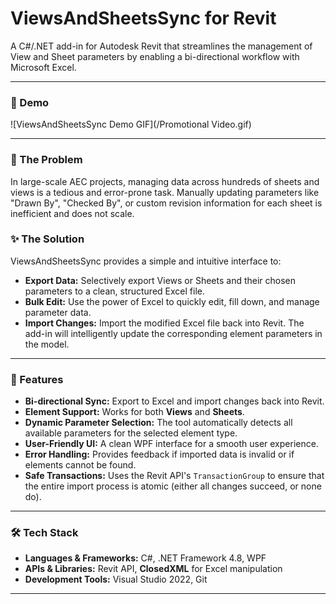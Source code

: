 # ViewsAndSheetsSync for Revit

A C#/.NET add-in for Autodesk Revit that streamlines the management of View and Sheet parameters by enabling a bi-directional workflow with Microsoft Excel.

---

### 🎥 Demo

![ViewsAndSheetsSync Demo GIF](/Promotional Video.gif)

---

### 🎯 The Problem

In large-scale AEC projects, managing data across hundreds of sheets and views is a tedious and error-prone task. Manually updating parameters like "Drawn By", "Checked By", or custom revision information for each sheet is inefficient and does not scale.

### ✨ The Solution

ViewsAndSheetsSync provides a simple and intuitive interface to:

*   **Export Data:** Selectively export Views or Sheets and their chosen parameters to a clean, structured Excel file.
*   **Bulk Edit:** Use the power of Excel to quickly edit, fill down, and manage parameter data.
*   **Import Changes:** Import the modified Excel file back into Revit. The add-in will intelligently update the corresponding element parameters in the model.

---

### 🚀 Features

*   **Bi-directional Sync:** Export to Excel and import changes back into Revit.
*   **Element Support:** Works for both **Views** and **Sheets**.
*   **Dynamic Parameter Selection:** The tool automatically detects all available parameters for the selected element type.
*   **User-Friendly UI:** A clean WPF interface for a smooth user experience.
*   **Error Handling:** Provides feedback if imported data is invalid or if elements cannot be found.
*   **Safe Transactions:** Uses the Revit API's `TransactionGroup` to ensure that the entire import process is atomic (either all changes succeed, or none do).

---

### 🛠️ Tech Stack

*   **Languages & Frameworks:** C#, .NET Framework 4.8, WPF
*   **APIs & Libraries:** Revit API, **ClosedXML** for Excel manipulation
*   **Development Tools:** Visual Studio 2022, Git

---
